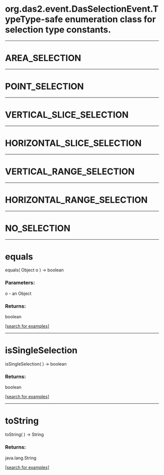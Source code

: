 # org.das2.event.DasSelectionEvent.TypeType-safe enumeration class for selection type constants.
***
<a name="AREA_SELECTION"></a>
# AREA_SELECTION



***
<a name="POINT_SELECTION"></a>
# POINT_SELECTION



***
<a name="VERTICAL_SLICE_SELECTION"></a>
# VERTICAL_SLICE_SELECTION



***
<a name="HORIZONTAL_SLICE_SELECTION"></a>
# HORIZONTAL_SLICE_SELECTION



***
<a name="VERTICAL_RANGE_SELECTION"></a>
# VERTICAL_RANGE_SELECTION



***
<a name="HORIZONTAL_RANGE_SELECTION"></a>
# HORIZONTAL_RANGE_SELECTION



***
<a name="NO_SELECTION"></a>
# NO_SELECTION



***
<a name="equals"></a>
# equals
equals( Object o ) &rarr; boolean



### Parameters:
o - an Object

### Returns:
boolean


<a href="https://github.com/autoplot/dev/search?q=equals&unscoped_q=equals">[search for examples]</a>

***
<a name="isSingleSelection"></a>
# isSingleSelection
isSingleSelection(  ) &rarr; boolean



### Returns:
boolean


<a href="https://github.com/autoplot/dev/search?q=isSingleSelection&unscoped_q=isSingleSelection">[search for examples]</a>

***
<a name="toString"></a>
# toString
toString(  ) &rarr; String



### Returns:
java.lang.String


<a href="https://github.com/autoplot/dev/search?q=toString&unscoped_q=toString">[search for examples]</a>

